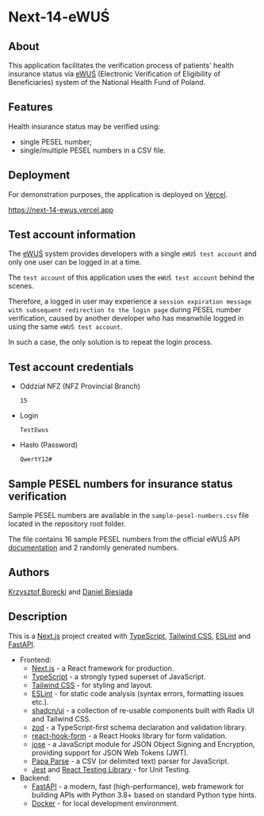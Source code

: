 # Next-14-eWUŚ

## About

This application facilitates the verification process of patients' health insurance status via [eWUŚ](https://ewus.nfz.gov.pl/ap-ewus/) (Electronic Verification of Eligibility of Beneficiaries) system of the National Health Fund of Poland.

## Features

Health insurance status may be verified using:

- single PESEL number;
- single/multiple PESEL numbers in a CSV file.

## Deployment

For demonstration purposes, the application is deployed on [Vercel](https://vercel.com).

https://next-14-ewus.vercel.app

## Test account information

The [eWUŚ](https://ewus.nfz.gov.pl/ap-ewus/) system provides developers with a single `eWUŚ test account` and only one user can be logged in at a time.

The `test account` of this application uses the `eWUŚ test account` behind the scenes.

Therefore, a logged in user may experience a `session expiration message with subsequent redirection to the login page` during PESEL number verification, caused by another developer who has meanwhile logged in using the same `eWUŚ test account`.

In such a case, the only solution is to repeat the login process.

## Test account credentials

- Oddział NFZ (NFZ Provincial Branch)
  ```
  15
  ```
- Login
  ```
  TestEwus
  ```
- Hasło (Password)
  ```
  QwertY12#
  ```

## Sample PESEL numbers for insurance status verification

Sample PESEL numbers are available in the `sample-pesel-numbers.csv` file located in the repository root folder.

The file contains 16 sample PESEL numbers from the official eWUŚ API [documentation](https://www.nfz.gov.pl/download/gfx/nfz/pl/defaultstronaopisowa/315/19/1/system_ewus_-_opis_interfejs_dostepowego_v.1.12.pdf) and 2 randomly generated numbers.

## Authors

[Krzysztof Borecki](https://github.com/K3orecki) and
[Daniel Biesiada](https://github.com/BieDaPl)

## Description

This is a [Next.js](https://nextjs.org/) project created with
[TypeScript](https://www.typescriptlang.org/),
[Tailwind CSS](https://tailwindcss.com/),
[ESLint](https://eslint.org/) and [FastAPI](https://fastapi.tiangolo.com/).

- Frontend:
  - [Next.js](https://nextjs.org/) - a React framework for production.
  - [TypeScript](https://www.typescriptlang.org/) - a strongly typed superset of JavaScript.
  - [Tailwind CSS](https://tailwindcss.com/) - for styling and layout.
  - [ESLint](https://eslint.org/) - for static code analysis (syntax errors, formatting issues etc.).
  - [shadcn/ui](https://ui.shadcn.com/) - a collection of re-usable components built with Radix UI and Tailwind CSS.
  - [zod](https://zod.dev/) - a TypeScript-first schema declaration and validation library.
  - [react-hook-form](https://react-hook-form.com/) - a React Hooks library for form validation.
  - [jose](https://github.com/panva/jose) - a JavaScript module for JSON Object Signing and Encryption, providing support for JSON Web Tokens (JWT).
  - [Papa Parse](https://www.papaparse.com/) - a CSV (or delimited text) parser for JavaScript.
  - [Jest](https://jestjs.io/) and [React Testing Library](https://testing-library.com/) - for Unit Testing.
- Backend:
  - [FastAPI](https://fastapi.tiangolo.com/) - a modern, fast (high-performance), web framework for building APIs with Python 3.8+ based on standard Python type hints.
  - [Docker](https://www.docker.com/) - for local development environment.
